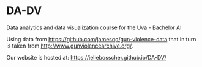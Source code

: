 # DA-DV
Data analytics and data visualization course for the Uva - Bachelor AI

Using data from https://github.com/jamesqo/gun-violence-data that in turn is
taken from http://www.gunviolencearchive.org/.

Our website is hosted at: https://jellebosscher.github.io/DA-DV/
